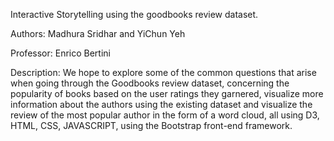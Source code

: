 Interactive Storytelling using the goodbooks review dataset.

Authors: Madhura Sridhar and YiChun Yeh

Professor: Enrico Bertini

Description: We hope to explore some of the common questions that arise when going through the Goodbooks review dataset, concerning the popularity of books based on the user ratings they garnered, visualize more information about the authors using the existing dataset and visualize the review of the most popular author in the form of a word cloud, all using D3, HTML, CSS, JAVASCRIPT, using the Bootstrap front-end framework. 





